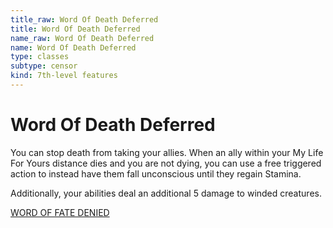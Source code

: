 ```yaml
---
title_raw: Word Of Death Deferred
title: Word Of Death Deferred
name_raw: Word Of Death Deferred
name: Word Of Death Deferred
type: classes
subtype: censor
kind: 7th-level features
---
```


# Word Of Death Deferred

You can stop death from taking your allies. When an ally within your My Life For Yours distance dies and you are not dying, you can use a free triggered action to instead have them fall unconscious until they regain Stamina.

Additionally, your abilities deal an additional 5 damage to winded creatures.

[WORD OF FATE DENIED](./Word%20Of%20Fate%20Denied.md)
